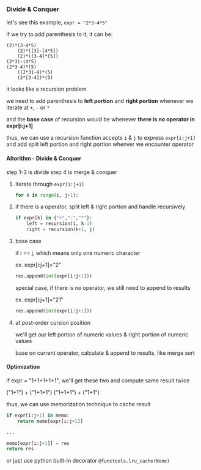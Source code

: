 ### Divide & Conquer

let's see this example, `expr = "2*3-4*5"`

if we try to add parenthesis to it, it can be:

```
(2)*(3-4*5)
    (2)*([3]-[4*5])
    (2)*([3-4]*[5])
(2*3)-(4*5)
(2*3-4)*(5)
    ([2*3]-4)*(5)
    (2*[3-4])*(5)
```

it looks like a recursion problem

we need to add parenthesis to **left portion** and **right portion** whenever we iterate at `+`, `-` or `*`

and the **base case** of recursion would be whenever **there is no operator in expr[i:j+1]**

thus, we can use a recursion function accepts `i` & `j` to express `expr[i:j+1]` and add split left portion and right portion whenver we encounter operator


#### Altorithm - Divide & Conquer

step 1-3 is divide
step 4 is merge & conquer

1. iterate through `expr[i:j+1]`

    ```python
    for k in range(i, j+1):
    ```

2. if there is a operator, split left & right portion and handle recursively

    ```python
    if expr[k] in {"+","-","*"}:
        left = recursion(i, k-1)
        right = recursion(k+1, j)
    ```

3. base case

    if i == j, which means only one numeric character

    ex. expr[i:j+1]="2"

    ```python
    res.append(int(expr[i:j+1]))
    ```

    special case, if there is no operator, we still need to append to results

    ex. expr[i:j+1]="21"

    ```python
    res.append(int(expr[i:j+1]))
    ```

4. at post-order cursion position

    we'll get our left portion of numeric values & right portion of numeric values

    base on current operator, calculate & append to results, like merge sort

#### Optimization

if expr = "1+1+1+1+1", we'll get these two and compute same result twice

("1+1") + ("1+1+1")
("1+1+1") + ("1+1")

thus, we can use memorization technique to cache result

```python
if expr[i:j+1] in memo:
    return memo[expr[i:j+1]]

...

memo[expr[i:j+1]] = res
return res
```

or just use python built-in decorator `@functools.lru_cache(None)`